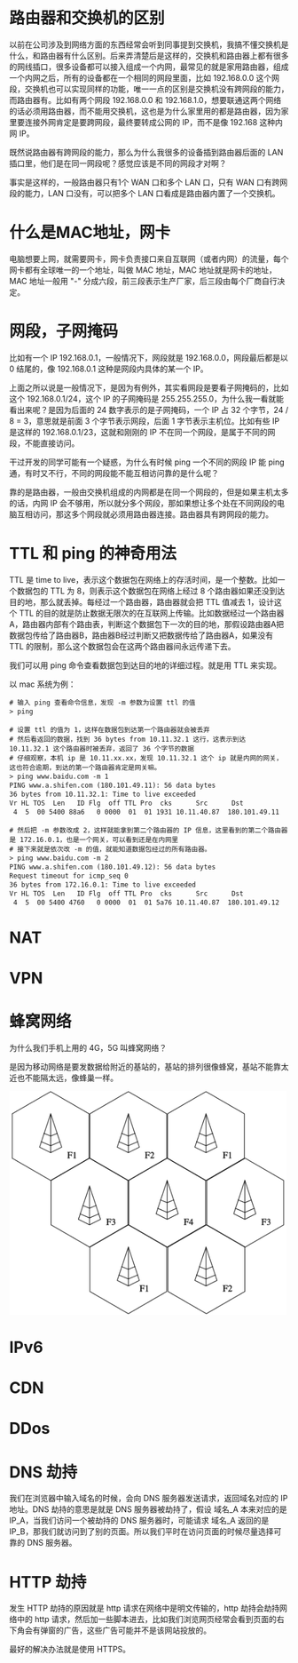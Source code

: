 # 路由器和交换机的区别

以前在公司涉及到网络方面的东西经常会听到同事提到交换机，我搞不懂交换机是什么，和路由器有什么区别。后来弄清楚后是这样的，交换机和路由器上都有很多的网线插口，很多设备都可以接入组成一个内网，最常见的就是家用路由器，组成一个内网之后，所有的设备都在一个相同的网段里面，比如 192.168.0.0 这个网段，交换机也可以实现同样的功能，唯一一点的区别是交换机没有跨网段的能力，而路由器有。比如有两个网段 192.168.0.0 和 192.168.1.0，想要联通这两个网络的话必须用路由器，而不能用交换机，这也是为什么家里用的都是路由器，因为家里要连接外网肯定是要跨网段，最终要转成公网的 IP，而不是像 192.168 这种内网 IP。

既然说路由器有跨网段的能力，那么为什么我很多的设备插到路由器后面的 LAN 插口里，他们是在同一网段呢？感觉应该是不同的网段才对啊？

事实是这样的，一般路由器只有1个 WAN 口和多个 LAN 口，只有 WAN 口有跨网段的能力，LAN 口没有，可以把多个 LAN 口看成是路由器内置了一个交换机。

# 什么是MAC地址，网卡

电脑想要上网，就需要网卡，网卡负责接口来自互联网（或者内网）的流量，每个网卡都有全球唯一的一个地址，叫做 MAC 地址，MAC 地址就是网卡的地址，MAC 地址一般用 "-" 分成六段，前三段表示生产厂家，后三段由每个厂商自行决定。

# 网段，子网掩码

比如有一个 IP 192.168.0.1，一般情况下，网段就是 192.168.0.0，网段最后都是以 0 结尾的，像 192.168.0.1 这种是网段内具体的某一个 IP。

上面之所以说是一般情况下，是因为有例外，其实看网段是要看子网掩码的，比如这个 192.168.0.1/24，这个 IP 的子网掩码是 255.255.255.0，为什么我一看就能看出来呢？是因为后面的 24 数字表示的是子网掩码，一个 IP 占 32 个字节，24 / 8 = 3，意思就是前面 3 个字节表示网段，后面 1 字节表示主机位。比如有些 IP 是这样的 192.168.0.1/23，这就和刚刚的 IP 不在同一个网段，是属于不同的网段，不能直接访问。

干过开发的同学可能有一个疑惑，为什么有时候 ping 一个不同的网段 IP 能 ping 通，有时又不行，不同的网段能不能互相访问靠的是什么呢？

靠的是路由器，一般由交换机组成的内网都是在同一个网段的，但是如果主机太多的话，内网 IP 会不够用，所以就分多个网段，那如果想让多个处在不同网段的电脑互相访问，那这多个网段就必须用路由器连接。路由器具有跨网段的能力。

# TTL 和 ping 的神奇用法

TTL 是 time to live，表示这个数据包在网络上的存活时间，是一个整数。比如一个数据包的 TTL 为 8，则表示这个数据包在网络上经过 8 个路由器如果还没到达目的地，那么就丢掉。每经过一个路由器，路由器就会把 TTL 值减去 1，设计这个 TTL 的目的就是防止数据无限次的在互联网上传输。比如数据经过一个路由器A，路由器内部有个路由表，判断这个数据包下一次的目的地，那假设路由器A把数据包传给了路由器B，路由器B经过判断又把数据传给了路由器A，如果没有 TTL 的限制，那么这个数据包会在这两个路由器间永远传递下去。

我们可以用 ping 命令查看数据包到达目的地的详细过程。就是用 TTL 来实现。

以 mac 系统为例：
```
# 输入 ping 查看命令信息，发现 -m 参数为设置 ttl 的值
> ping

# 设置 ttl 的值为 1，这样在数据包到达第一个路由器就会被丢弃
# 然后看返回的数据，找到 36 bytes from 10.11.32.1 这行，这表示到达 10.11.32.1 这个路由器时被丢弃，返回了 36 个字节的数据
# 仔细观察，本机 ip 是 10.11.xx.xx，发现 10.11.32.1 这个 ip 就是内网的网关，这也符合逾期，到达的第一个路由器肯定是网关嘛。
> ping www.baidu.com -m 1
PING www.a.shifen.com (180.101.49.11): 56 data bytes
36 bytes from 10.11.32.1: Time to live exceeded
Vr HL TOS  Len   ID Flg  off TTL Pro  cks      Src      Dst
 4  5  00 5400 88a6   0 0000  01  01 1931 10.11.40.87  180.101.49.11

# 然后把 -m 参数改成 2，这样就能拿到第二个路由器的 IP 信息，这里看到的第二个路由器是 172.16.0.1，也是一个网关，可以看到还是在内网里
# 接下来就是依次改 -m 的值，就能知道数据包经过的所有路由器。
> ping www.baidu.com -m 2
PING www.a.shifen.com (180.101.49.12): 56 data bytes
Request timeout for icmp_seq 0
36 bytes from 172.16.0.1: Time to live exceeded
Vr HL TOS  Len   ID Flg  off TTL Pro  cks      Src      Dst
 4  5  00 5400 4760   0 0000  01  01 5a76 10.11.40.87  180.101.49.12
```

# NAT


# VPN

# 蜂窝网络

为什么我们手机上用的 4G，5G 叫蜂窝网络？

是因为移动网络是要发数据给附近的基站的，基站的排列很像蜂窝，基站不能靠太近也不能隔太远，像蜂巢一样。

<img src="./2021.02.01/fwwl.png" width=500px>

# IPv6

# CDN

# DDos

# DNS 劫持

我们在浏览器中输入域名的时候，会向 DNS 服务器发送请求，返回域名对应的 IP 地址。DNS 劫持的意思是就是 DNS 服务器被劫持了，假设 域名_A 本来对应的是 IP_A，当我们访问一个被劫持的 DNS 服务器时，可能请求 域名_A 返回的是 IP_B，那我们就访问到了别的页面。所以我们平时在访问页面的时候尽量选择可靠的 DNS 服务器。

# HTTP 劫持

发生 HTTP 劫持的原因就是 http 请求在网络中是明文传输的，http 劫持会劫持网络中的 http 请求，然后加一些脚本进去，比如我们浏览网页经常会看到页面的右下角会有弹窗的广告，这些广告可能并不是该网站投放的。

最好的解决办法就是使用 HTTPS。